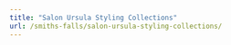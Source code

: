 ```yaml
---
title: "Salon Ursula Styling Collections"
url: /smiths-falls/salon-ursula-styling-collections/
---
```

